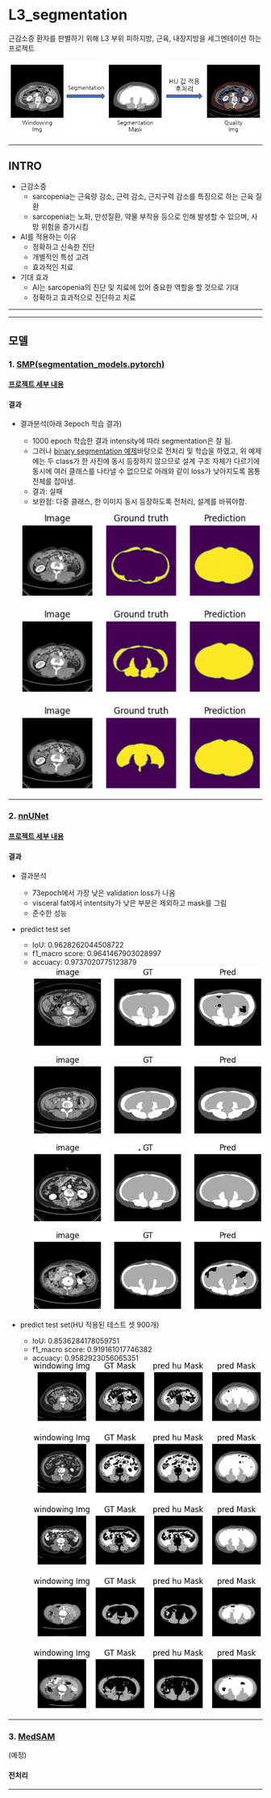 # L3_segmentation

근감소증 환자를 판별하기 위해 L3 부위 피하지방, 근육, 내장지방을 세그멘테이션 하는 프로젝트

![process](./documentation/assets/process2.png)

---

## INTRO

-   근감소증
    -   sarcopenia는 근육량 감소, 근력 감소, 근지구력 감소를 특징으로 하는 근육 질환
    -   sarcopenia는 노화, 만성질환, 약물 부작용 등으로 인해 발생할 수 있으며, 사망 위험을 증가시킴
-   AI를 적용하는 이유
    -   정확하고 신속한 진단
    -   개별적인 특성 고려
    -   효과적인 치료
-   기대 효과
    -   AI는 sarcopenia의 진단 및 치료에 있어 중요한 역할을 할 것으로 기대
    -   정확하고 효과적으로 진단하고 치료

---

---

## 모델

### 1. [SMP(segmentation_models.pytorch)](https://github.com/qubvel/segmentation_models.pytorch/tree/master)

#### [프로젝트 세부 내용](./models/SMP/README.md)

#### 결과

-   결과분석(아래 3epoch 학습 결과)

    -   1000 epoch 학습한 결과 intensity에 따라 segmentation은 잘 됨.
    -   그러나 [binary segmentation 예제](https://github.com/qubvel/segmentation_models.pytorch/blob/master/examples/binary_segmentation_intro.ipynb)바탕으로 전처리 및 학습을 하였고, 위 예제에는 두 class가 한 사진에 동시 등장하지 않으므로 설계 구조 자체가 다르기에 동시에 여러 클래스를 나타낼 수 없으므로 아래와 같이 loss가 낮아지도록 몸통 전체를 잡아냄.
    -   결과: 실패
    -   보완점: 다중 클래스, 한 이미지 동시 등장하도록 전처리, 설계를 바꿔야함.

    ![smp_rst_mini](./documentation/assets/smp_result1.png)

---

### 2. [nnUNet](https://github.com/MIC-DKFZ/nnUNet)

#### [프로젝트 세부 내용](./models/nnUNet/README.md)

#### 결과

-   결과분석

    -   73epoch에서 가장 낮은 validation loss가 나옴
    -   visceral fat에서 intentsity가 낮은 부분은 제외하고 mask를 그림
    -   준수한 성능

-   predict test set

    -   IoU: 0.9628262044508722
    -   f1_macro score: 0.9641467903028997
    -   accuacy: 0.9737020775123879
        ![nnunet_result1](./documentation/assets/nnunet_result1.png)

-   predict test set(HU 적용된 테스트 셋 900개)
    -   IoU: 0.8536284178059751
    -   f1_macro score: 0.919161017746382
    -   accuacy: 0.9582923056065351
        ![nnunet_result2](./documentation/assets/nnunet_result2.png)

---

### 3. [MedSAM](https://github.com/bowang-lab/MedSAM)

(예정)

#### 전처리

---
